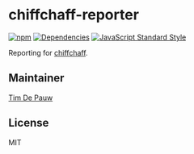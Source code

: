 # chiffchaff-reporter

[![npm](https://img.shields.io/npm/v/chiffchaff-reporter.svg)](https://www.npmjs.com/package/chiffchaff-reporter) [![Dependencies](https://img.shields.io/david/zentrick/chiffchaff-reporter.svg)](https://david-dm.org/zentrick/chiffchaff-reporter) [![JavaScript Standard Style](https://img.shields.io/badge/code%20style-standard-brightgreen.svg)](http://standardjs.com/)

Reporting for [chiffchaff](https://github.com/zentrick/chiffchaff/blob/master/packages/chiffchaff/README.md).

## Maintainer

[Tim De Pauw](https://github.com/timdp)

## License

MIT
